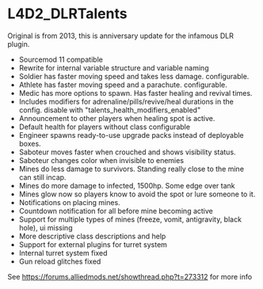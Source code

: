 # L4D2_DLRTalents

Original is from 2013, this is anniversary update for the infamous DLR plugin.

- Sourcemod 11 compatible
- Rewrite for internal variable structure and variable naming
- Soldier has faster moving speed and takes less damage. configurable.
- Athlete has faster moving speed and a parachute. configurable.
- Medic has more options to spawn. Has faster healing and revival times.
- Includes modifiers for adrenaline/pills/revive/heal durations in the config. disable with "talents_health_modifiers_enabled" 
- Announcement to other players when healing spot is active.
- Default health for players without class configurable
- Engineer spawns ready-to-use upgrade packs instead of deployable boxes.
- Saboteur moves faster when crouched and shows visibility status.
- Saboteur changes color when invisible to enemies
- Mines do less damage to survivors. Standing really close to the mine can still incap.
- Mines do more damage to infected, 1500hp. Some edge over tank
- Mines glow now so players know to avoid the spot or lure someone to it.
- Notifications on placing mines.
- Countdown notification for all before mine becoming active
- Support for multiple types of mines (freeze, vomit, antigravity, black hole), ui missing
- More descriptive class descriptions and help
- Support for external plugins for turret system
- Internal turret system fixed
- Gun reload glitches fixed 

See https://forums.alliedmods.net/showthread.php?t=273312 for more info
